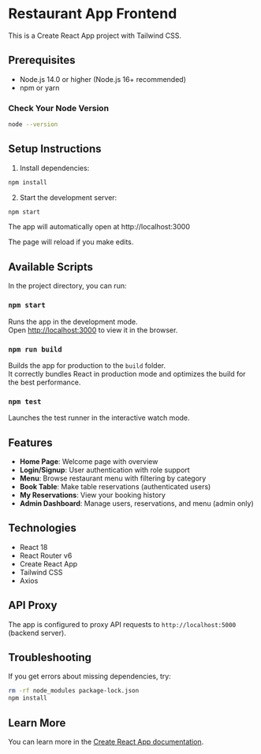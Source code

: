 # Restaurant App Frontend

This is a Create React App project with Tailwind CSS.

## Prerequisites

- Node.js 14.0 or higher (Node.js 16+ recommended)
- npm or yarn

### Check Your Node Version
```bash
node --version
```

## Setup Instructions

1. Install dependencies:
```bash
npm install
```

2. Start the development server:
```bash
npm start
```

The app will automatically open at http://localhost:3000

The page will reload if you make edits.

## Available Scripts

In the project directory, you can run:

### `npm start`

Runs the app in the development mode.<br />
Open [http://localhost:3000](http://localhost:3000) to view it in the browser.

### `npm run build`

Builds the app for production to the `build` folder.<br />
It correctly bundles React in production mode and optimizes the build for the best performance.

### `npm test`

Launches the test runner in the interactive watch mode.

## Features

- **Home Page**: Welcome page with overview
- **Login/Signup**: User authentication with role support
- **Menu**: Browse restaurant menu with filtering by category
- **Book Table**: Make table reservations (authenticated users)
- **My Reservations**: View your booking history
- **Admin Dashboard**: Manage users, reservations, and menu (admin only)

## Technologies

- React 18
- React Router v6
- Create React App
- Tailwind CSS
- Axios

## API Proxy

The app is configured to proxy API requests to `http://localhost:5000` (backend server).

## Troubleshooting

If you get errors about missing dependencies, try:
```bash
rm -rf node_modules package-lock.json
npm install
```

## Learn More

You can learn more in the [Create React App documentation](https://facebook.github.io/create-react-app/docs/getting-started).
